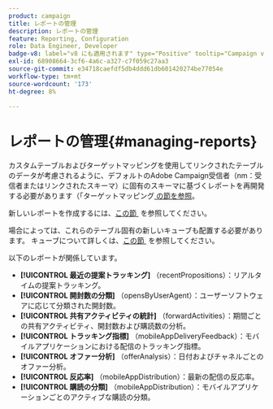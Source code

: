 ```yaml
---
product: campaign
title: レポートの管理
description: レポートの管理
feature: Reporting, Configuration
role: Data Engineer, Developer
badge-v8: label="v8 にも適用されます" type="Positive" tooltip="Campaign v8 にも適用されます"
exl-id: 68908664-3cf6-4a6c-a327-c7f059c27aa3
source-git-commit: e34718caefdf5db4ddd61db601420274be77054e
workflow-type: tm+mt
source-wordcount: '173'
ht-degree: 8%

---
```


# レポートの管理{#managing-reports}



カスタムテーブルおよびターゲットマッピングを使用してリンクされたテーブルのデータが考慮されるように、デフォルトのAdobe Campaign受信者（nm：受信者またはリンクされたスキーマ）に固有のスキーマに基づくレポートを再開発する必要があります（「ターゲットマッピング [&#x200B; の節を参照 &#x200B;](../../configuration/using/target-mapping.md)。

新しいレポートを作成するには、[&#x200B; この節 &#x200B;](../../reporting/using/about-reports-creation-in-campaign.md) を参照してください。

場合によっては、これらのテーブル固有の新しいキューブも配置する必要があります。 キューブについて詳しくは、[&#x200B; この節 &#x200B;](../../reporting/using/ac-cubes.md) を参照してください。

以下のレポートが関係しています。

* **[!UICONTROL 最近の提案トラッキング]** （recentPropositions）：リアルタイムの提案トラッキング。
* **[!UICONTROL 開封数の分類]** （opensByUserAgent）：ユーザーソフトウェアに応じて分類された開封数。
* **[!UICONTROL 共有アクティビティの統計]** （forwardActivities）：期間ごとの共有アクティビティ、開封数および購読数の分析。
* **[!UICONTROL トラッキング指標]** （mobileAppDeliveryFeedback）：モバイルアプリケーションにおける配信のトラッキング指標。
* **[!UICONTROL オファー分析]** （offerAnalysis）：日付およびチャネルごとのオファー分析。
* **[!UICONTROL 反応率]** （mobileAppDistribution）：最新の配信の反応率。
* **[!UICONTROL 購読の分類]** （mobileAppDistribution）：モバイルアプリケーションごとのアクティブな購読の分類。
